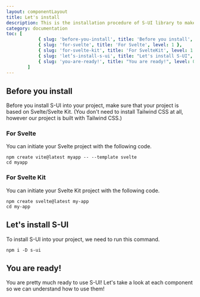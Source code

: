 ```yaml
---
layout: componentLayout
title: Let's install
description: This is the installation procedure of S-UI library to make sure that you are ready to use this library!
category: documentation
toc: [
			{ slug: 'before-you-install', title: 'Before you install', level: 0 },
			{ slug: 'for-svelte', title: 'For Svelte', level: 1 },
			{ slug: 'for-svelte-kit', title: 'For SvelteKit', level: 1 },
			{ slug: 'let’s-install-s-ui', title: "Let's install S-UI", level: 0 },
			{ slug: 'you-are-ready!', title: "You are ready!", level: 0 },
		]
---
```


<script>
  import { Link } from "$lib"
	import * as Component from "../../../mdsvex/+layout.svelte"
</script>

## Before you install

Before you install S-UI into your project, make sure that your project is based on Svelte/Svelte Kit.
(You don't need to install Tailwind CSS at all, however our project is built with Tailwind CSS.)

### For Svelte

You can initiate your Svelte project with the following code.

```
npm create vite@latest myapp -- --template svelte
cd myapp
```

### For Svelte Kit

You can initiate your Svelte Kit project with the following code.

```
npm create svelte@latest my-app
cd my-app
```

## Let's install S-UI

To install S-UI into your project, we need to run this command.

```
npm i -D s-ui
```

## You are ready!

You are pretty much ready to use S-UI! Let's take a look at each component so we can understand <Link href="/components/button">how to use them</Link>!

<!-- TODO: Next page nevigator -> navigate the users to the page that you intended. -->
